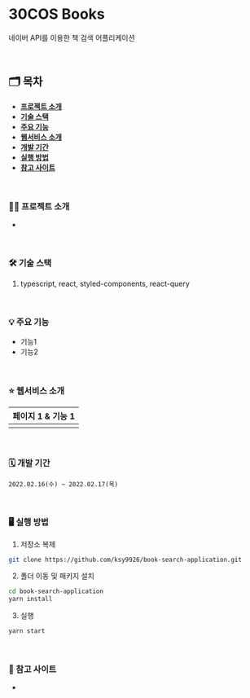 # 30COS Books

네이버 API를 이용한 책 검색 어플리케이션

<br />

## 🗂 목차

- [**프로젝트 소개**](#1)
- [**기술 스택**](#2)
- [**주요 기능**](#3)
- [**웹서비스 소개**](#4)
- [**개발 기간**](#5)
- [**실행 방법**](#6)
- [**참고 사이트**](#7)

<div id='1'></div>
<br />

### 💁‍♂️ 프로젝트 소개

-

<div id='2'></div>
<br />

### 🛠 기술 스택

1. typescript, react, styled-components, react-query

<div id='3'></div>
<br />

### 💡 주요 기능

- 기능1
- 기능2

<div id='4'></div>
<br />

### ⭐️ 웹서비스 소개

|   페이지 1 & 기능 1   |
| :-------------------: |
| <img src='' alt='' /> |

<div id='5'></div>
<br />

### 🗓 개발 기간

`2022.02.16(수) ~ 2022.02.17(목)`

<div id='6'></div>
<br />

### 🖥 실행 방법

1. 저장소 복제

```bash
git clone https://github.com/ksy9926/book-search-application.git
```

2. 폴더 이동 및 패키지 설치

```bash
cd book-search-application
yarn install
```

3. 실행

```bash
yarn start
```

<div id='7'></div>
<br />

### 📌 참고 사이트

-
